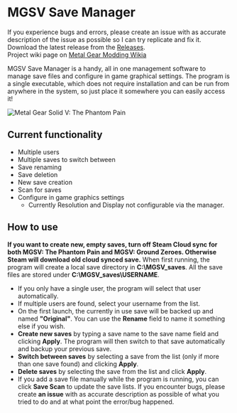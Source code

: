# MGSV Save Manager
If you experience bugs and errors, please create an issue with as accurate description of the issue as possible so I can try replicate and fix it.  
Download the latest release from the [Releases](https://github.com/thatsafy/MGSV_Save_Switcher/releases).  
Project wiki page on [Metal Gear Modding Wikia](http://metalgearmodding.wikia.com/wiki/Metal_Gear_Solid_V_Save_Manager)  
  
MGSV Save Manager is a handy, all in one management software to manage save files and configure in game graphical settings. The program is a single executable, which does not require installation and can be run from anywhere in the system, so just place it somewhere you can easily access it!  

![Metal Gear Solid V: The Phantom Pain](http://static.gosunoob.com/img/1/2015/08/mgsv-the-phantom-pain-tips.jpg)
  
## Current functionality
* Multiple users
* Multiple saves to switch between
* Save renaming
* Save deletion
* New save creation
* Scan for saves
* Configure in game graphics settings
  * Currently Resolution and Display not configurable via the manager.
  
## How to use
**If you want to create new, empty saves, turn off Steam Cloud sync for both MGSV: The Phantom Pain and MGSV: Ground Zeroes. Otherwise Steam will download old cloud synced save.**
When first running, the program will create a local save directory in **C:\\MGSV\_saves**. All the save files are stored under **C:\\MGSV\_saves\\USERNAME**.  
* If you only have a single user, the program will select that user automatically.
* If multiple users are found, select your username from the list.
* On the first launch, the currently in use save will be backed up and named **"Original"**. You can use the **Rename** field to name it something else if you wish.
* **Create new saves** by typing a save name to the save name field and clicking **Apply**. The program will then switch to that save automatically and backup your previous save.
* **Switch between saves** by selecting a save from the list (only if more than one save found) and clicking **Apply**.
* **Delete saves** by selecting the save from the list and click **Apply**.
* If you add a save file manually while the program is running, you can click **Save Scan** to update the save lists.
If you encounter bugs, please create **an issue** with as accurate description as possible of what you tried to do and at what point the error/bug happened.  